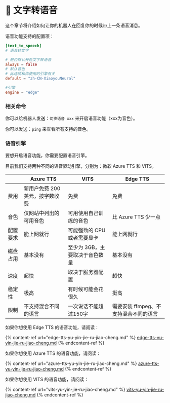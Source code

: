 # 🎤 文字转语音

这个章节将介绍如何让你的机器人在回复你的时候带上一条语音消息。 &#x20;

语音功能支持的配置项：

```toml
[text_to_speech]
# 语音转文字

# 是否默认开启文字转语音
always = false
# 默认音色
# 此选项和你使用的引擎有关
default = "zh-CN-XiaoyouNeural"

#引擎
engine = "edge"
```

### 相关命令

你可以给机器人发送：`切换语音 xxx` 来开启语音功能（xxx为音色）。

你可以发送：`ping` 来查看所有支持的音色。

### 语音引擎

要想开启语音功能，你需要配置语音引擎。

目前我们支持两种不同的语音驱动引擎，分别为：微软 Azure TTS 和 VITS。

|      | Azure TTS          | VITS              | Edge TTS               |
| ---- | ------------------ | ----------------- | ---------------------- |
| 费用   | 新用户免费 200 美元，按字数收费 | 免费                | 免费                     |
| 音色   | 仅网站中列出的可用音色        | 可用使用自己训练的音色       | 比 Azure TTS 少一点        |
| 配置要求 | 能上网就行              | 可能强劲的 CPU 或者需要显卡  | 能上网就行                  |
| 磁盘占用 | 基本没有               | 至少为 3GB，主要取决于音色数量 | 基本没有                   |
| 速度   | 超快                 | 取决于服务器配置          | 超快                     |
| 稳定性  | 极高                 | 有时候可能会花很久         | 挺高                     |
| 限制   | 不支持混合不同的语言         | 一次说话不能超过150字      | 需要安装 ffmpeg、不支持混合不同的语言 |

如果你想使用 Edge TTS 的语音功能，请阅读：

{% content-ref url="edge-tts-yu-yin-jie-ru-jiao-cheng.md" %}
[edge-tts-yu-yin-jie-ru-jiao-cheng.md](edge-tts-yu-yin-jie-ru-jiao-cheng.md)
{% endcontent-ref %}

如果你想使用 Azure TTS 的语音功能，请阅读：

{% content-ref url="azure-tts-yu-yin-jie-ru-jiao-cheng.md" %}
[azure-tts-yu-yin-jie-ru-jiao-cheng.md](azure-tts-yu-yin-jie-ru-jiao-cheng.md)
{% endcontent-ref %}

如果你想使用 VITS 的语音功能，请阅读：

{% content-ref url="vits-yu-yin-jie-ru-jiao-cheng.md" %}
[vits-yu-yin-jie-ru-jiao-cheng.md](vits-yu-yin-jie-ru-jiao-cheng.md)
{% endcontent-ref %}
